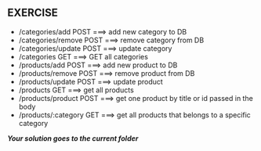 ## EXERCISE

*   /categories/add      POST    ===>    add new category to DB
*   /categories/remove   POST    ===>    remove category from DB
*   /categories/update   POST    ===>    update category
*   /categories          GET     ===>    GET all categories
*   /products/add        POST    ===>    add new product to DB
*   /products/remove     POST    ===>    remove product from DB
*   /products/update     POST    ===>    update product
*   /products            GET     ===>    get all products
*   /products/product    POST    ===>    get one product by title or id passed in the body 
*   /products/:category  GET     ===>    get all products that belongs to a specific category


***Your solution goes to the current folder***